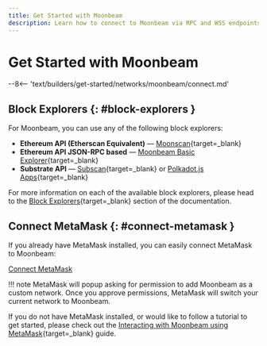 ```yaml
---
title: Get Started with Moonbeam
description: Learn how to connect to Moonbeam via RPC and WSS endpoints, how to connect MetaMask to Moonbeam, and about the available Moonbeam block explorers.
---
```


# Get Started with Moonbeam

--8<-- 'text/builders/get-started/networks/moonbeam/connect.md'

## Block Explorers {: #block-explorers }

For Moonbeam, you can use any of the following block explorers:

 - **Ethereum API (Etherscan Equivalent)** — [Moonscan](https://moonbeam.moonscan.io/){target=\_blank}
 - **Ethereum API JSON-RPC based** — [Moonbeam Basic Explorer](https://moonbeam-explorer.netlify.app/?network=Moonbeam){target=\_blank}
 - **Substrate API** — [Subscan](https://moonbeam.subscan.io/){target=\_blank} or [Polkadot.js Apps](https://polkadot.js.org/apps/?rpc=wss://wss.api.moonbeam.network#/explorer){target=\_blank}

For more information on each of the available block explorers, please head to the [Block Explorers](/builders/get-started/explorers/){target=\_blank} section of the documentation.

## Connect MetaMask {: #connect-metamask }

If you already have MetaMask installed, you can easily connect MetaMask to Moonbeam:

<div class="button-wrapper">
    <a href="#" class="md-button connectMetaMask" value="moonbeam">Connect MetaMask</a>
</div>

!!! note
    MetaMask will popup asking for permission to add Moonbeam as a custom network. Once you approve permissions, MetaMask will switch your current network to Moonbeam.

If you do not have MetaMask installed, or would like to follow a tutorial to get started, please check out the [Interacting with Moonbeam using MetaMask](/tokens/connect/metamask/){target=\_blank} guide.
